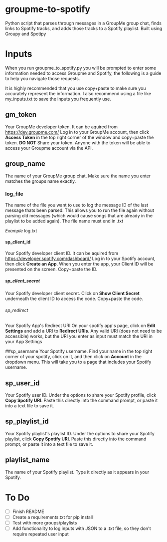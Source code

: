 # groupme-to-spotify
Python script that parses through messages in a GroupMe group chat, finds links to Spotify tracks, and adds those tracks to a Spotify playlist.
Built using Groupy and Spotipy

# Inputs
When you run groupme_to_spotify.py you will be prompted to enter some information needed to access Groupme and Spotify, the following is a guide to help you navigate those requests.

It is highly recommended that you use copy+paste to make sure you accurately represent the information. I also recommend using a file like my_inputs.txt to save the inputs you frequently use.

## gm_token
Your GroupMe developer token. It can be aquired from https://dev.groupme.com/ 
Log in to your GroupMe account, then click **Access Token** in the top right corner of the window and copy+paste the token.
**DO NOT** Share your token. Anyone with the token will be able to access your Groupme account via the API.

## group_name
The name of your GroupMe group chat. Make sure the name you enter matches the groups name exactly.

### log_file
The name of the file you want to use to log the message ID of the last message thats been parsed. This allows you to run the file again without parsing old messages (which would cause songs that are already in the playlist to be added again). The file name must end in .txt

*Example*
log.txt

#### sp_client_id
Your Spotify developer client ID. It can be aquired from https://developer.spotify.com/dashboard/
Log in to your Spotify account, then click **Create an App**. When you enter the app, your Client ID will be presented on the screen. Copy+paste the ID.

##### sp_client_secret
Your Spotify developer client secret. Click on **Show Client Secret** underneath the client ID to access the code. Copy+paste the code.

###### sp_redirect
Your Spotify App's Redirect URI
On your spotify app's page, click on **Edit Settings** and add a URI to **Redirect URIs**. Any valid URI (does not need to be accessible) works, but the URI you enter as input must match the URI in your App Settings

##sp_username
Your Spotify username. Find your name in the top right corner of your spotify, click on it, and then click on **Account** in the dropdown menu. This will take you to a page that includes your Spotify username.

## sp_user_id
Your Spotify user ID. Under the options to share your Spotify profile, click **Copy Spotify URI**. Paste this directly into the command prompt, or paste it into a text file to save it.

## sp_playlist_id
Your Spotify playlist's playlist ID. Under the options to share your Spotify playlist, click **Copy Spotify URI**. Paste this directly into the command prompt, or paste it into a text file to save it.

## playlist_name
The name of your Spotify playlist. Type it directly as it appears in your Spotify.


# To Do
- [ ] Finish README
- [ ] Create a requirements.txt for pip install
- [ ] Test with more groups/playlists
- [ ] Add functionality to log inputs with JSON to a .txt file, so they don't require repeated user input
